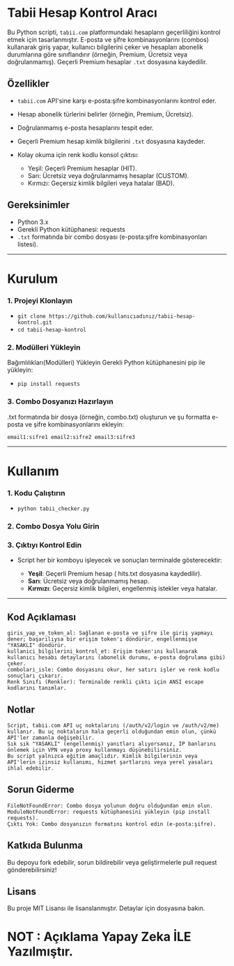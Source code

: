 # Tabii Hesap Kontrol Aracı
Bu Python scripti, `tabii.com` platformundaki hesapların geçerliliğini kontrol etmek için tasarlanmıştır. E-posta ve şifre kombinasyonlarını (combos) kullanarak giriş yapar, kullanıcı bilgilerini çeker ve hesapları abonelik durumlarına göre sınıflandırır (örneğin, Premium, Ücretsiz veya doğrulanmamış). Geçerli Premium hesaplar `.txt` dosyasına kaydedilir.

## Özellikler
- `tabii.com` API'sine karşı e-posta:şifre kombinasyonlarını kontrol eder.
- Hesap abonelik türlerini belirler (örneğin, Premium, Ücretsiz).
- Doğrulanmamış e-posta hesaplarını tespit eder.
- Geçerli Premium hesap kimlik bilgilerini `.txt` dosyasına kaydeder.
- Kolay okuma için renk kodlu konsol çıktısı:

    - Yeşil: Geçerli Premium hesaplar (HIT).
    - Sarı: Ücretsiz veya doğrulanmamış hesaplar (CUSTOM).
    - Kırmızı: Geçersiz kimlik bilgileri veya hatalar (BAD).

## Gereksinimler 
- Python 3.x
- Gerekli Python kütüphanesi: requests
- `.txt` formatında bir combo dosyası (e-posta:şifre kombinasyonları listesi).

---
# Kurulum

### 1. Projeyi Klonlayın

- `git clone https://github.com/kullanıcıadınız/tabii-hesap-kontrol.git`
-  `cd tabii-hesap-kontrol`

### 2. Modülleri Yükleyin
Bağımlılıkları(Modülleri) Yükleyin Gerekli Python kütüphanesini pip ile yükleyin:

- `pip install requests`

### 3. Combo Dosyanızı Hazırlayın
.txt formatında bir dosya (örneğin, combo.txt) oluşturun ve şu formatta e-posta ve şifre kombinasyonlarını ekleyin:

`email1:sifre1
email2:sifre2
email3:sifre3`



---

# Kullanım

### 1. Kodu Çalıştırın

- `python tabii_checker.py`

### 2. Combo Dosya Yolu Girin

### 3. Çıktıyı Kontrol Edin

- Script her bir komboyu işleyecek ve sonuçları terminalde gösterecektir:

    - **Yeşil**: Geçerli Premium hesap ( hits.txt dosyasına kaydedilir).
    - **Sarı**: Ücretsiz veya doğrulanmamış hesap.
   -  **Kırmızı**: Geçersiz kimlik bilgileri, engellenmiş istekler veya hatalar.
 
---

## Kod Açıklaması

    giris_yap_ve_token_al: Sağlanan e-posta ve şifre ile giriş yapmayı dener; başarılıysa bir erişim token'ı döndürür, engellenmişse "YASAKLI" döndürür.
    kullanici_bilgilerini_kontrol_et: Erişim token'ını kullanarak kullanıcı hesabı detaylarını (abonelik durumu, e-posta doğrulama gibi) çeker.
    combolari_isle: Combo dosyasını okur, her satırı işler ve renk kodlu sonuçları çıkarır.
    Renk Sınıfı (Renkler): Terminalde renkli çıktı için ANSI escape kodlarını tanımlar.

## Notlar

    Script, tabii.com API uç noktalarını (/auth/v2/login ve /auth/v2/me) kullanır. Bu uç noktaların hala geçerli olduğundan emin olun, çünkü API'ler zamanla değişebilir.
    Sık sık "YASAKLI" (engellenmiş) yanıtları alıyorsanız, IP banlarını önlemek için VPN veya proxy kullanmayı düşünebilirsiniz.
    Bu script yalnızca eğitim amaçlıdır. Kimlik bilgilerinin veya API'lerin izinsiz kullanımı, hizmet şartlarını veya yerel yasaları ihlal edebilir.

## Sorun Giderme

    FileNotFoundError: Combo dosya yolunun doğru olduğundan emin olun.
    ModuleNotFoundError: requests kütüphanesini yükleyin (pip install requests).
    Çıktı Yok: Combo dosyanızın formatını kontrol edin (e-posta:şifre).

## Katkıda Bulunma

Bu depoyu fork edebilir, sorun bildirebilir veya geliştirmelerle pull request gönderebilirsiniz!
## Lisans

Bu proje MIT Lisansı ile lisanslanmıştır. Detaylar için  dosyasına bakın.

# NOT : Açıklama Yapay Zeka İLE Yazılmıştır.
